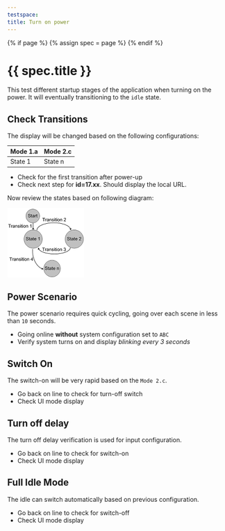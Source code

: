```yaml
---
testspace:
title: Turn on power
---
```


{% if page %} {% assign spec = page %} {% endif %}

# {{ spec.title }}
This test different startup stages of the application when turning on the power. It will eventually transitioning to the `idle` state. 

## Check Transitions
The display will be changed based on the following configurations: 

Mode 1.a | Mode 2.c
-------- | --------
 State 1 | State n

- Check for the first transition after power-up
- Check next step for **id=17.xx**. Should display the local URL. 

Now review the states based on following diagram:

![states](./states.png "State machine")

## Power Scenario
The power scenario requires quick cycling, going over each scene in less than `10` seconds.

- Going online **without** system configuration set to `ABC`
- Verify system turns on and display *blinking every 3 seconds*

## Switch On
The switch-on will be very rapid based on the `Mode 2.c`. 

- Go back on line to check for turn-off switch
- Check UI mode display


## Turn off delay
The turn off delay verification is used for input configuration.

- Go back on line to check for switch-on
- Check UI mode display

## Full Idle Mode
The idle can switch automatically based on previous configuration.


- Go back on line to check for switch-off
- Check UI mode display

